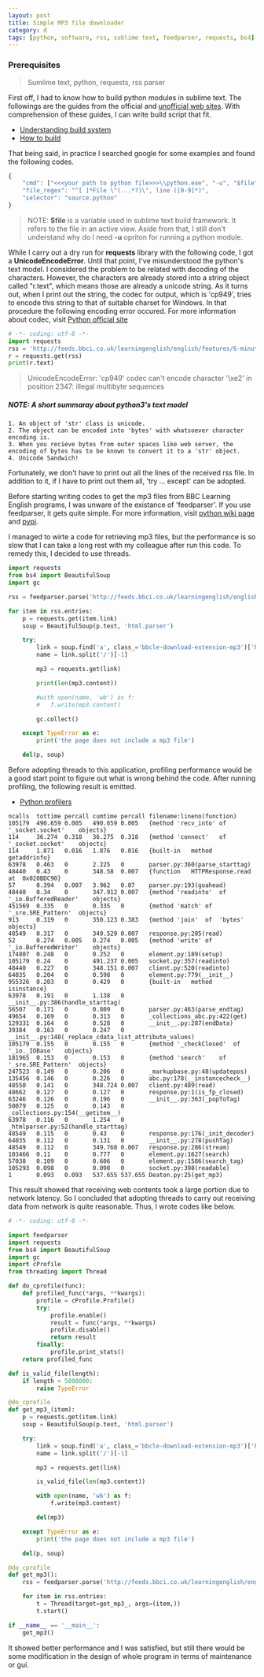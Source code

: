 ```yaml
---
layout: post
title: Simple MP3 file downloader
category: d
tags: [python, software, rss, sublime text, feedparser, requests, bs4]
---
```


### Prerequisites
 > Sumlime text, python, requests, rss parser

First off, I had to know how to build python modules in sublime text. The followings are the guides from the official and [unofficial web sites](http://www.sublimetext.com/docs/build). With comprehension of these guides, I can write build script that fit.
 * [Understanding build system](http://www.sublimetext.com/docs/build)
 * [How to build](http://sublime-text-unofficial-documentation.readthedocs.org/en/latest/reference/build_systems.html)

That being said, in practice I searched google for some examples and found the following codes.

```javascript
{
    "cmd": ["<<<your path to python file>>>\\python.exe", "-u", "$file",],
    "file_regex": "^[ ]*File \"(...*?)\", line ([0-9]*)",
    "selector": "source.python"
}
```

> NOTE: <strong>$file</strong> is a variable used in sublime text build framework. It refers to the file in an active view. Aside from that, I still don't understand why do I need <strong>-u</strong> opriton for running a python module.

While I carry out a dry run for <strong>requests</strong> library with the following code, I got a <strong>UnicodeEncodeError</strong>. Until that point, I've misunderstood the python's text model. I considered the problem to be related with decoding of the characters. However, the characters are already stored into a string object called "r.text", which means those are already a unicode string. As it turns out, when I print out the string, the codec for output, which is 'cp949', tries to encode this string to that of suitable charset for Windows. In that procedure the following encoding error occured. For more information about codec, visit [Python official site](https://docs.python.org/3/library/codecs.html)

```python
# -*- coding: utf-8 -*-
import requests
rss = 'http://feeds.bbci.co.uk/learningenglish/english/features/6-minute-english/rss'
r = requests.get(rss)
print(r.text)
```

> UnicodeEncodeError: 'cp949' codec can't encode character '\xe2' in position 2347: illegal multibyte sequences

##### NOTE: A short summaray about python3's text model
```
1. An object of 'str' class is unicode.
2. The object can be encoded into 'bytes' with whatsoever character encoding is.
3. When you recieve bytes from outer spaces like web server, the encoding of bytes has to be known to convert it to a 'str' object.
4. Unicode Sandwich!
```

Fortunately, we don't have to print out all the lines of the received rss file. In addition to it, if I have to print out them all, 'try ... except' can be adopted.

Before starting writing codes to get the mp3 files from BBC Learning English programs, I was unware of the existance of 'feedparser'. If you use feedparser, it gets quite simple. For more information, visit [python wiki page](https://wiki.python.org/moin/RssLibraries) and [pypi](https://pypi.python.org/pypi/feedparser).


I managed to wirte a code for retrieving mp3 files, but the performance is so slow that I can take a long rest with my colleague after run this code. To remedy this, I decided to use threads.

```python
import requests
from bs4 import BeautifulSoup
import gc

rss = feedparser.parse('http://feeds.bbci.co.uk/learningenglish/english/features/6-minute-english/rss')

for item in rss.entries:
    p = requests.get(item.link)
    soup = BeautifulSoup(p.text, 'html.parser')

    try:
        link = soup.find('a', class_='bbcle-download-extension-mp3')['href']
        name = link.split('/')[-1]

        mp3 = requests.get(link)

        print(len(mp3.content))

        #with open(name, 'wb') as f:
        #   f.write(mp3.content)

        gc.collect()

    except TypeError as e:
        print('the page does not include a mp3 file')

    del(p, soup)
```

Before adopting threads to this application, profiling performance would be a good start point to figure out what is wrong behind the code. After running profiling, the following result is emitted.

 * [Python profilers](https://pymotw.com/2/profile/)

```
ncalls  tottime percall cumtime percall filename:lineno(function)
105179  490.659 0.005   490.659 0.005   {method 'recv_into' of  '_socket.socket'    objects}
114     36.274  0.318   36.275  0.318   {method 'connect'   of  '_socket.socket'    objects}
114     1.871   0.016   1.876   0.016   {built-in   method  getaddrinfo}
63978   0.463   0       2.225   0       parser.py:360(parse_starttag)
48440   0.43    0       348.58  0.007   {function   HTTPResponse.read   at  0x020BDC90}
57      0.394   0.007   3.962   0.07    parser.py:193(goahead)
48440   0.34    0       347.912 0.007   {method 'readinto'  of  '_io.BufferedReader'    objects}
451569  0.335   0       0.335   0       {method 'match' of  '_sre.SRE_Pattern'  objects}
913     0.319   0       350.123 0.383   {method 'join'  of  'bytes' objects}
48549   0.317   0       349.529 0.007   response.py:205(read)
52      0.274   0.005   0.274   0.005   {method 'write' of  '_io.BufferedWriter'    objects}
174807  0.248   0       0.252   0       element.py:189(setup)
105179  0.24    0       491.237 0.005   socket.py:357(readinto)
48440   0.227   0       348.151 0.007   client.py:520(readinto)
64035   0.204   0       0.598   0       element.py:779(__init__)
955326  0.203   0       0.429   0       {built-in   method  isinstance}
63978   0.191   0       1.138   0       __init__.py:386(handle_starttag)
56507   0.171   0       0.809   0       parser.py:463(parse_endtag)
49654   0.169   0       0.313   0       _collections_abc.py:422(get)
129331  0.164   0       0.528   0       __init__.py:287(endData)
39384   0.163   0       0.247   0       __init__.py:148(_replace_cdata_list_attribute_values)
105179  0.155   0       0.155   0       {method '_checkClosed'  of  '_io._IOBase'   objects}
181965  0.153   0       0.153   0       {method 'search'    of  '_sre.SRE_Pattern'  objects}
247523  0.149   0       0.206   0       _markupbase.py:48(updatepos)
135456  0.146   0       0.226   0       abc.py:178(__instancecheck__)
48550   0.141   0       348.724 0.007   client.py:489(read)
48662   0.127   0       0.127   0       response.py:1(is_fp_closed)
63246   0.126   0       0.196   0       __init__.py:363(_popToTag)
50079   0.125   0       0.143   0       _collections.py:154(__getitem__)
63978   0.116   0       1.254   0       _htmlparser.py:52(handle_starttag)
48549   0.115   0       0.43    0       response.py:176(_init_decoder)
64035   0.112   0       0.131   0       __init__.py:278(pushTag)
48549   0.112   0       349.768 0.007   response.py:286(stream)
103466  0.11    0       0.777   0       element.py:1627(search)
57038   0.109   0       0.606   0       element.py:1586(search_tag)
105293  0.098   0       0.098   0       socket.py:398(readable)
1       0.093   0.093   537.655 537.655 Deaton.py:25(get_mp3)
```
This result showed that receiving web contents took a large portion due to network latency. So I concluded that adopting threads to carry out receiving data from network is quite reasonable. Thus, I wrote codes like below.

```python
# -*- coding: utf-8 -*-

import feedparser
import requests
from bs4 import BeautifulSoup
import gc
import cProfile
from threading import Thread

def do_cprofile(func):
    def profiled_func(*args, **kwargs):
        profile = cProfile.Profile()
        try:
            profile.enable()
            result = func(*args, **kwargs)
            profile.disable()
            return result
        finally:
            profile.print_stats()
    return profiled_func

def is_valid_file(length):
    if length < 5000000:
        raise TypeError

@do_cprofile
def get_mp3_(item):
    p = requests.get(item.link)
    soup = BeautifulSoup(p.text, 'html.parser')

    try:
        link = soup.find('a', class_='bbcle-download-extension-mp3')['href']
        name = link.split('/')[-1]

        mp3 = requests.get(link)

        is_valid_file(len(mp3.content))

        with open(name, 'wb') as f:
            f.write(mp3.content)

        del(mp3)

    except TypeError as e:
        print('the page does not include a mp3 file')

    del(p, soup)

@do_cprofile
def get_mp3():
    rss = feedparser.parse('http://feeds.bbci.co.uk/learningenglish/english/features/6-minute-english/rss')

    for item in rss.entries:
        t = Thread(target=get_mp3_, args=(item,))
        t.start()

if __name__ == '__main__':
    get_mp3()
```

It showed better performance and I was satisfied, but still there would be some modification in the design of whole program in terms of maintenance or gui.